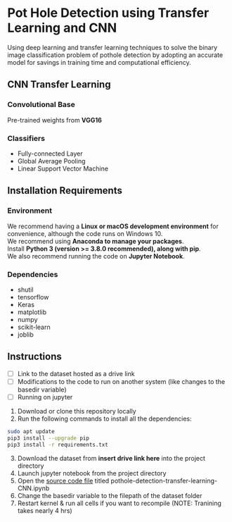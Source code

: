 # Pot Hole Detection using Transfer Learning and CNN
Using deep learning and transfer learning techniques to solve the binary image classification problem of pothole detection by adopting an accurate model for savings in training time and computational efficiency.

## CNN Transfer Learning
### Convolutional Base
Pre-trained weights from **VGG16**

### Classifiers
  - Fully-connected Layer
  - Global Average Pooling
  - Linear Support Vector Machine

## Installation Requirements
### Environment
We recommend having a **Linux or macOS development environment** for convenience, although the code runs on Windows 10.<br>We recommend using **Anaconda to manage your packages**.<br>Install **Python 3 (version >= 3.8.0 recommended), along with pip**.<br>We also recommend running the code on **Jupyter Notebook**.

### Dependencies
- shutil
- tensorflow
- Keras
- matplotlib
- numpy
- scikit-learn
- joblib

## Instructions
- [ ] Link to the dataset hosted as a drive link
- [ ] Modifications to the code to run on another system (like changes to the basedir variable)
- [ ] Running on jupyter
1. Download or clone this repository locally
2. Run the following commands to install all the dependencies:
```bash
sudo apt update
pip3 install --upgrade pip
pip3 install -r requirements.txt
```
3. Download the dataset from **insert drive link here** into the project directory
4. Launch jupyter notebook from the project directory
5. Open the [source code file](Code/pothole-detection-transfer-learning-CNN.ipynb) titled pothole-detection-transfer-learning-CNN.ipynb
6. Change the basedir variable to the filepath of the dataset folder
7. Restart kernel & run all cells if you want to recompile (NOTE: Tranining takes nearly 4 hrs)
